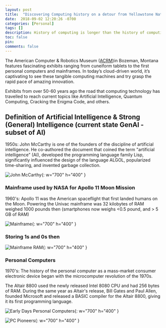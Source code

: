 ```yaml
---
layout: post
title:  "Discovering Computing history on a detour from Yellowstone National Park"
date:  2018-09-02 12:20:26 -0700
categories: [Personal]
tags: []
description: History of computing is longer than the history of computing hardware and includes the history of methods intended for pen and paper or for chalk and slate, with or without the aid of tables.
toc: false
pin: 
comments: false
---
```


The American Computer & Robotics Museum ([ACRM](https://acrmuseum.org/))in Bozeman, Montana features fascinating exhibits ranging from cuneiform tablets to the first personal computers and mainframes. In today’s cloud-driven world, it’s captivating to see these tangible computing machines and try grasp the rapid pace of amazing innovation.

Exhibits from over 50-60 years ago the road that computing technology has travelled to reach current topics like Artificial Intelligence, Quantum Computing, Cracking the Enigma Code, and others.

## Definition of Artificial Intelligence & Strong (General) Intelligence (current state GenAI - subset of AI)
1950s: John McCarthy is one of the founders of the discipline of artificial intelligence. He co-authored the document that coined the term "artificial intelligence" (AI), developed the programming language family Lisp, significantly influenced the design of the language ALGOL, popularized time-sharing, and invented garbage collection.

![John McCarthy ](https://ketanhm.github.io/images/John-Mccarthy-AI.jpeg){: w="700" h="400" }

### Mainframe used by NASA for Apollo 11 Moon Mission
1960's: Apollo 11 was the American spaceflight that first landed humans on the Moon. Powering the Univac mainframe was 32 kilobytes of RAM weighed 1000 pounds then (smartphones now weighs <0.5 pound, and > 5 GB of RAM)

![Mainframe](https://ketanhm.github.io/images/mainframe.jpeg){: w="700" h="400" }

### Storing 1s and 0s then

![Mainframe RAM](https://ketanhm.github.io/images/memory.jpeg){: w="700" h="400" }


### Personal Computers
1970's: The history of the personal computer as a mass-market consumer electronic device began with the microcomputer revolution of the 1970s.

The Altair 8800 used the newly released Intel 8080 CPU and had 256 bytes of RAM. During the same year as Altair's release, Bill Gates and Paul Allen, founded Microsoft and released a BASIC compiler for the Altair 8800, giving it its first programming language.

![Early Days Personal Computers](https://ketanhm.github.io/images/pc2.jpeg){: w="700" h="400" }


![PC Pioneers](https://ketanhm.github.io/images/pc.jpeg){: w="700" h="400" }

